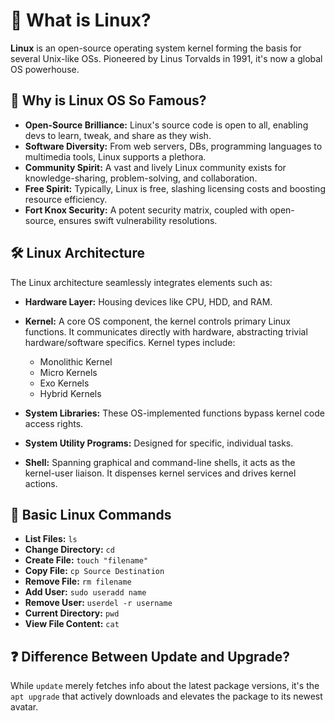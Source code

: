 # 🐧 What is Linux?

**Linux** is an open-source operating system kernel forming the basis for several Unix-like OSs. Pioneered by Linus Torvalds in 1991, it's now a global OS powerhouse.

## 🌟 Why is Linux OS So Famous?

- **Open-Source Brilliance:** Linux's source code is open to all, enabling devs to learn, tweak, and share as they wish.
- **Software Diversity:** From web servers, DBs, programming languages to multimedia tools, Linux supports a plethora.
- **Community Spirit:** A vast and lively Linux community exists for knowledge-sharing, problem-solving, and collaboration.
- **Free Spirit:** Typically, Linux is free, slashing licensing costs and boosting resource efficiency.
- **Fort Knox Security:** A potent security matrix, coupled with open-source, ensures swift vulnerability resolutions.

## 🛠️ Linux Architecture

The Linux architecture seamlessly integrates elements such as:

- **Hardware Layer:** Housing devices like CPU, HDD, and RAM.
  
- **Kernel:** A core OS component, the kernel controls primary Linux functions. It communicates directly with hardware, abstracting trivial hardware/software specifics. Kernel types include:
  - Monolithic Kernel
  - Micro Kernels
  - Exo Kernels
  - Hybrid Kernels
  
- **System Libraries:** These OS-implemented functions bypass kernel code access rights.

- **System Utility Programs:** Designed for specific, individual tasks.
  
- **Shell:** Spanning graphical and command-line shells, it acts as the kernel-user liaison. It dispenses kernel services and drives kernel actions.

## 📜 Basic Linux Commands

- **List Files:** `ls`
- **Change Directory:** `cd`
- **Create File:** `touch "filename"`
- **Copy File:** `cp Source Destination`
- **Remove File:** `rm filename`
- **Add User:** `sudo useradd name`
- **Remove User:** `userdel -r username`
- **Current Directory:** `pwd`
- **View File Content:** `cat`

## ❓ Difference Between Update and Upgrade?

While `update` merely fetches info about the latest package versions, it's the `apt upgrade` that actively downloads and elevates the package to its newest avatar.
